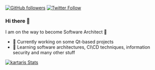 [![GitHub followers](https://img.shields.io/github/followers/kartaris?label=GitHub&style=for-the-badge)](https://github.com/kartaris)
[![Twitter Follow](https://img.shields.io/twitter/follow/kartaris?label=Twitter&style=for-the-badge)](https://twitter.com/kartaris)  

### Hi there 👋

I am on the way to become Software Architect 🚀
- 🔭 Currently working on some Qt-based projects
- 🌱 Learning software architectures, CI\CD techniques, information security and many other stuff

<!--
**kartaris/kartaris** is a ✨ _special_ ✨ repository because its `README.md` (this file) appears on your GitHub profile.

Here are some ideas to get you started:

- 🔭 I’m currently working on ...
- 🌱 I’m currently learning ...
- 👯 I’m looking to collaborate on ...
- 🤔 I’m looking for help with ...
- 💬 Ask me about ...
- 📫 How to reach me: ...
- 😄 Pronouns: ...
- ⚡ Fun fact: ...
-->

[![kartaris Stats](https://github-readme-stats.vercel.app/api?username=kartaris&count_private=true&theme=tokyonight&show_icons=true&include_all_commits=trueh)](https://github.com/kartaris)
